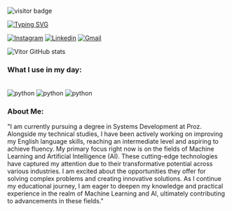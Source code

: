 ![visitor badge](https://visitor-badge.laobi.icu/badge?page_id=jwenjian.visitor-badge)

[![Typing SVG](https://readme-typing-svg.demolab.com?font=Fira+Code&pause=1000&color=F723D6&width=435&lines=Hi+there!+I'm+Vitor+Jesus)](https://git.io/typing-svg)

[![Instagram](https://img.shields.io/badge/Instagram-E4405F?style=for-the-badge&logo=instagram&logoColor=white)](https://www.instagram.com/vitor_hjes/?hl=pt-br)
[![Linkedin](https://img.shields.io/badge/LinkedIn-0077B5?style=for-the-badge&logo=linkedin&logoColor=white)](https://www.linkedin.com/in/vitor-henrique-de-jesus-46b665279/)
[![Gmail](https://img.shields.io/badge/Gmail-D14836?style=for-the-badge&logo=gmail&logoColor=white)](mailto:vitorhj05@gmail.com)

![Vitor GitHub stats](https://github-readme-stats.vercel.app/api?username=VitorHJ20&show_icons=true&theme=radical)
### What I use in my day:

<div style= "display: inline_block"><br/>
<img align="center" alt="python" src="https://img.shields.io/badge/Python-14354C?style=for-the-badge&logo=python&logoColor=white" />
<img align="center" alt="python" src="https://img.shields.io/badge/Colab-F9AB00?style=for-the-badge&logo=googlecolab&color=525252" />
<img align="center" alt="python" src="https://img.shields.io/badge/Visual_Studio_Code-0078D4?style=for-the-badge&logo=visual%20studio%20code&logoColor=white" />

  
  ### About Me: 

"I am currently pursuing a degree in Systems Development at Proz. Alongside my technical studies, I have been actively working on improving my English language skills, reaching an intermediate level and aspiring to achieve fluency. My primary focus right now is on the fields of Machine Learning and Artificial Intelligence (AI). These cutting-edge technologies have captured my attention due to their transformative potential across various industries. I am excited about the opportunities they offer for solving complex problems and creating innovative solutions. As I continue my educational journey, I am eager to deepen my knowledge and practical experience in the realm of Machine Learning and AI, ultimately contributing to advancements in these fields."

